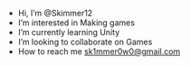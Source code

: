 - Hi, I’m @Skimmer12
- I’m interested in Making games
- I’m currently learning Unity
- I’m looking to collaborate on Games
- How to reach me sk1mmer0w0@gmail.com
